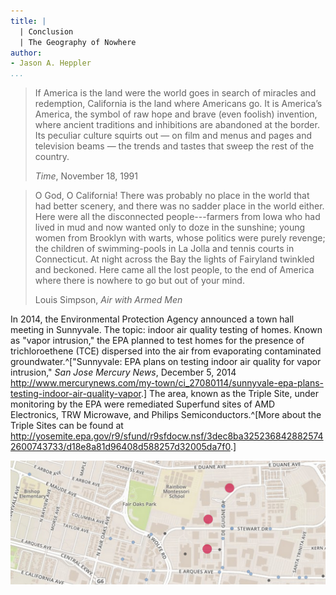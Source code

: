 ```yaml
---
title: |
  | Conclusion
  | The Geography of Nowhere
author:
- Jason A. Heppler
...
```


> If America is the land were the world goes in search of miracles and 
> redemption, California is the land where Americans go. It is America’s 
> America, the symbol of raw hope and brave (even foolish) invention, 
> where ancient traditions and inhibitions are abandoned at the border. 
> Its peculiar culture squirts out — on film and menus and pages and 
> television beams — the trends and tastes that sweep the rest of the 
> country.
> 
> *Time*, November 18, 1991

> O God, O California! There was probably no place in the world that had better
> scenery, and there was no sadder place in the world either. Here were all the
> disconnected people---farmers from Iowa who had lived in mud and now wanted
> only to doze in the sunshine; young women from Brooklyn with warts, whose
> politics were purely revenge; the children of swimming-pools in La Jolla and
> tennis courts in Connecticut. At night across the Bay the lights of Fairyland
> twinkled and beckoned. Here came all the lost people, to the end of America
> where there is nowhere to go but out of your mind.
>
> Louis Simpson, *Air with Armed Men*

In 2014, the Environmental Protection Agency announced a town hall meeting in Sunnyvale. The topic: indoor air quality testing of homes. Known as "vapor intrusion," the EPA planned to test homes for the presence of trichloroethene (TCE) dispersed into the air from evaporating contaminated groundwater.^["Sunnyvale: EPA plans on testing indoor air quality for vapor intrusion," *San Jose Mercury News*, December 5, 2014 <http://www.mercurynews.com/my-town/ci_27080114/sunnyvale-epa-plans-testing-indoor-air-quality-vapor>.] The area, known as the Triple Site, under monitoring by the EPA were remediated Superfund sites of AMD Electronics, TRW Microwave, and Philips Semiconductors.^[More about the Triple Sites can be found at <http://yosemite.epa.gov/r9/sfund/r9sfdocw.nsf/3dec8ba3252368428825742600743733/d18e8a81d96408d588257d32005da7f0>.]

![The "Triple Site" in Sunnyvale. Map by author. <http://dissertation.jasonheppler.org/visualizations/companies/>](figures/triple_site.png)

<!--

In the late 1970s, a local radio station took to announcing that it was broadcasting
st
from “Silicon Valley, World Headquarters of the 21 Century.” Echoing Walter
Benjamin’s famous description of Paris as the “Capital of the Nineteenth Century,” the
appellation signaled Valley resident’s late-twentieth century sense that they were the
architects of a new economic and cultural sensibility; that they had invented new ways of
consuming and communicating; that here they had birthed a new form of capitalism,
which would spread to the rest of the country. Yet not all residents were sanguine about
that prospect. In 1980, one local said to a journalist that there were problems in paradise.
“If this area has that much influence on our ideologies and our philosophies and our way
16 of life, God help us.” (Haynes Johnson, “The Perils of Paradise,” Washington Post, October 19, 1980.)
-->
